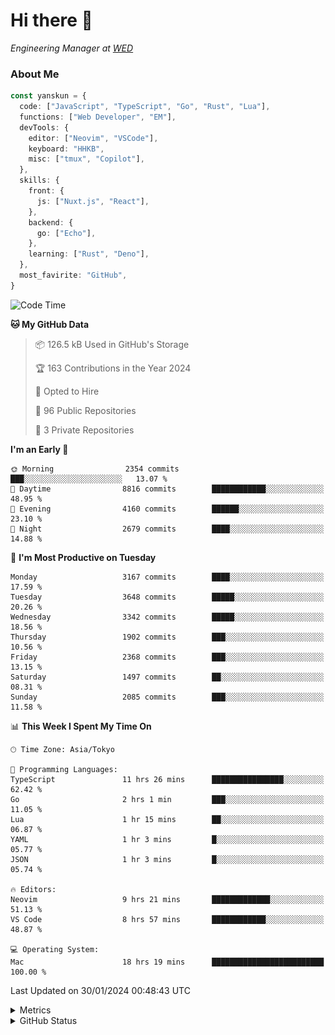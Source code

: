 # Hi there&nbsp;:wave:

<!-- ![Alt text](https://spotify-recently-played-readme.vercel.app/api?user=31kynbuubkiu3r4qh4hjuaglhfay) -->

_Engineering Manager at [WED](https://github.com/wedinc)_

### About Me

```ts
const yanskun = {
  code: ["JavaScript", "TypeScript", "Go", "Rust", "Lua"],
  functions: ["Web Developer", "EM"],
  devTools: {
    editor: ["Neovim", "VSCode"],
    keyboard: "HHKB",
    misc: ["tmux", "Copilot"],
  },
  skills: {
    front: {
      js: ["Nuxt.js", "React"],
    },
    backend: {
      go: ["Echo"],
    },
    learning: ["Rust", "Deno"],
  },
  most_favirite: "GitHub",
}
```

<!--START_SECTION:waka-->
![Code Time](http://img.shields.io/badge/Code%20Time-674%20hrs%2019%20mins-blue)

**🐱 My GitHub Data** 

> 📦 126.5 kB Used in GitHub's Storage 
 > 
> 🏆 163 Contributions in the Year 2024
 > 
> 💼 Opted to Hire
 > 
> 📜 96 Public Repositories 
 > 
> 🔑 3 Private Repositories 
 > 
**I'm an Early 🐤** 

```text
🌞 Morning                2354 commits        ███░░░░░░░░░░░░░░░░░░░░░░   13.07 % 
🌆 Daytime                8816 commits        ████████████░░░░░░░░░░░░░   48.95 % 
🌃 Evening                4160 commits        ██████░░░░░░░░░░░░░░░░░░░   23.10 % 
🌙 Night                  2679 commits        ████░░░░░░░░░░░░░░░░░░░░░   14.88 % 
```
📅 **I'm Most Productive on Tuesday** 

```text
Monday                   3167 commits        ████░░░░░░░░░░░░░░░░░░░░░   17.59 % 
Tuesday                  3648 commits        █████░░░░░░░░░░░░░░░░░░░░   20.26 % 
Wednesday                3342 commits        █████░░░░░░░░░░░░░░░░░░░░   18.56 % 
Thursday                 1902 commits        ███░░░░░░░░░░░░░░░░░░░░░░   10.56 % 
Friday                   2368 commits        ███░░░░░░░░░░░░░░░░░░░░░░   13.15 % 
Saturday                 1497 commits        ██░░░░░░░░░░░░░░░░░░░░░░░   08.31 % 
Sunday                   2085 commits        ███░░░░░░░░░░░░░░░░░░░░░░   11.58 % 
```


📊 **This Week I Spent My Time On** 

```text
🕑︎ Time Zone: Asia/Tokyo

💬 Programming Languages: 
TypeScript               11 hrs 26 mins      ████████████████░░░░░░░░░   62.42 % 
Go                       2 hrs 1 min         ███░░░░░░░░░░░░░░░░░░░░░░   11.05 % 
Lua                      1 hr 15 mins        ██░░░░░░░░░░░░░░░░░░░░░░░   06.87 % 
YAML                     1 hr 3 mins         █░░░░░░░░░░░░░░░░░░░░░░░░   05.77 % 
JSON                     1 hr 3 mins         █░░░░░░░░░░░░░░░░░░░░░░░░   05.74 % 

🔥 Editors: 
Neovim                   9 hrs 21 mins       █████████████░░░░░░░░░░░░   51.13 % 
VS Code                  8 hrs 57 mins       ████████████░░░░░░░░░░░░░   48.87 % 

💻 Operating System: 
Mac                      18 hrs 19 mins      █████████████████████████   100.00 % 
```


 Last Updated on 30/01/2024 00:48:43 UTC
<!--END_SECTION:waka-->

<details>
  <summary>Metrics</summary>
  <img src="https://github.com/yanskun/yanskun/blob/main/github-metrics.svg" alt="Metrics">
</details>

<details>
  <summary>GitHub Status</summary>
  <picture>
    <source media="(prefers-color-scheme: dark)" srcset="https://raw.githubusercontent.com/yanskun/yanskun/master/profile-summary-card-output/nord_dark/0-profile-details.svg">
   <img src="https://raw.githubusercontent.com/yanskun/yanskun/master/profile-summary-card-output/default/0-profile-details.svg">
  </picture>
  <br>
  <picture>
    <source media="(prefers-color-scheme: dark)" srcset="https://raw.githubusercontent.com/yanskun/yanskun/master/profile-summary-card-output/nord_dark/1-repos-per-language.svg">
   <img src="https://raw.githubusercontent.com/yanskun/yanskun/master/profile-summary-card-output/default/1-repos-per-language.svg">
  </picture>
  <picture>
    <source media="(prefers-color-scheme: dark)" srcset="https://raw.githubusercontent.com/yanskun/yanskun/master/profile-summary-card-output/nord_dark/2-most-commit-language.svg">
   <img src="https://raw.githubusercontent.com/yanskun/yanskun/master/profile-summary-card-output/default/2-most-commit-language.svg">
  </picture>
  <br>
  <picture>
    <source media="(prefers-color-scheme: dark)" srcset="https://raw.githubusercontent.com/yanskun/yanskun/master/profile-summary-card-output/nord_dark/3-stats.svg">
   <img src="https://raw.githubusercontent.com/yanskun/yanskun/master/profile-summary-card-output/default/3-stats.svg">
  </picture>
  <picture>
    <source media="(prefers-color-scheme: dark)" srcset="https://raw.githubusercontent.com/yanskun/yanskun/master/profile-summary-card-output/nord_dark/4-productive-time.svg">
   <img src="https://raw.githubusercontent.com/yanskun/yanskun/master/profile-summary-card-output/default/4-productive-time.svg">
  </picture>
</details>
